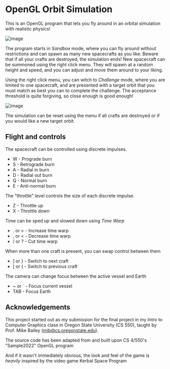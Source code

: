 # OpenGL Orbit Simulation

This is an OpenGL program that lets you fly around in an orbital simulation with realistic physics!

![image](https://github.com/user-attachments/assets/0b81bf7a-23ca-45e9-afd8-9a4e11cc6847)


The program starts in *Sandbox* mode, where you can fly around without restrictions and can spawn as many new spacecrafts as you like. Beware that if all your crafts are destroyed, the simulation ends! 
New spacecraft can be summoned using the right click menu. They will spawn at a random height and speed, and you can adjust and move them around to your liking.

Using the right click menu, you can witch to *Challenge* mode, where you are limited to one spacecraft, and are presented with a target orbit that you must match as best you can to complete the challenge. The acceptance threshold is quite forgiving, so close enough is good enough!

![image](https://github.com/user-attachments/assets/caa1c07c-2e9d-47b6-a745-a825e4c91fe9)


The simulation can be reset using the menu if all crafts are destroyed or if you would like a new target orbit.

## Flight and controls

The spacecraft can be controlled using discrete impulses.

- W - Prograde burn
- S - Retrograde burn
- A - Radial in burn
- D - Radial out burn
- Q - Normal burn
- E - Anti-normal burn

The "throttle" level controls the size of each discrete impulse.

- Z - Throttle up
- X - Throttle down

Time can be sped up and slowed down using *Time Warp*

- . or \> - Increase time warp
- , or \< - Decrease time warp
- / or ? - Cut time warp

When more than one craft is present, you can swap control between them

- ] or } - Switch to next craft
- [ or { - Switch to previous craft

The camera can change focus between the active vessel and Earth

- ~ or ` - Focus current vessel
- TAB - Focus Earth

## Acknowledgements

This project started out as my submission for the final project in my Intro to Computer Graphics class in Oregon State University (CS 550), taught by Prof. Mike Bailey (mjb@cs.oregonstate.edu). 

The source code has been adapted from and built upon CS 4/550's "Sample2022" OpenGL program

And if it wasn't immediately obvious, the look and feel of the game is *heavily* inspired by the video game Kerbal Space Program
